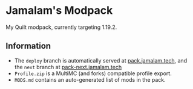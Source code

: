 # Jamalam's Modpack

My Quilt modpack, currently targeting 1.19.2.

## Information

- The `deploy` branch is automatically served at [pack.jamalam.tech](https://pack.jamalam.tech), and the `next` branch at [pack-next.jamalam.tech](https://pack-next.jamalam.tech)
- `Profile.zip` is a MultiMC (and forks) compatible profile export. 
- `MODS.md` contains an auto-generated list of mods in the pack.
